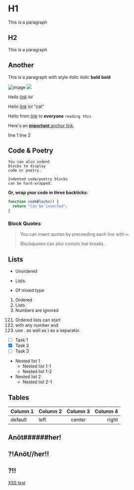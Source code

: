 # H1

This is a paragraph

## H2

This is a paragraph

## Another

This is a paragraph with style _italic_ _italic_ **bold** **bold**

![image](https://rsms.me/raster/examples/image1.jpg)
![](https://rsms.me/image.png?without-alt)

_Hello [link](https://rsms.me/) lol_

Hello [_link_](https://rsms.me/) lol "cat"

Hello from _[link](https://rsms.me/)_ to **everyone** `reading this`

Here's an [**important** anchor link](#example).

line 1
line 2

## Code & Poetry

    You can also indent
    blocks to display
    code or poetry.

    Indented code/poetry blocks
    can be hard-wrapped.

**Or, wrap your code in three backticks:**

```js
function codeBlocks() {
  return "Can be inserted";
}
```

### Block Quotes

> You can insert quotes by
> preceeding each line with `>`.
>
> Blockquotes can also contain line
> breaks.

## Lists

- Unordered

* Lists

- Of mixed type

1. Ordered
2. Lists
3. Numbers are ignored

121) Ordered lists can start
122) with any number and
123) use . as well as ) as a separator.

- [ ] Task 1
- [x] Task 2
- [ ] Task 3

- Nested list 1
  - Nested list 1-1
  - Nested list 1-2
- Nested list 2
  - Nested list 2-1

## Tables

| Column 1 | Column 2 | Column 3 | Column 4 |
| -------- | :------- | :------: | -------: |
| default  | left     |  center  |    right |

## Anöt######her!

## ?!Anöt//her!!

## ?!!

[XSS test](<javAscRipt:alert("xss")>)
